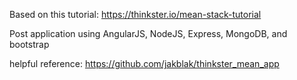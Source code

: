 Based on this tutorial: https://thinkster.io/mean-stack-tutorial

Post application using AngularJS, NodeJS, Express, MongoDB, and bootstrap

helpful reference: https://github.com/jakblak/thinkster_mean_app
